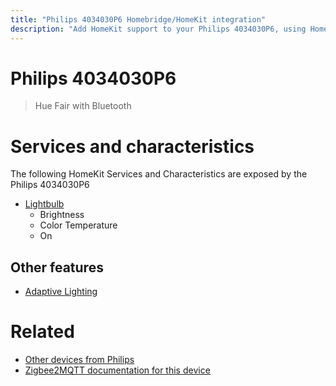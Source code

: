 ```yaml
---
title: "Philips 4034030P6 Homebridge/HomeKit integration"
description: "Add HomeKit support to your Philips 4034030P6, using Homebridge, Zigbee2MQTT and homebridge-z2m."
---
```

<!---
This file has been GENERATED using src/docgen/docgen.ts
DO NOT EDIT THIS FILE MANUALLY!
-->
# Philips 4034030P6
> Hue Fair with Bluetooth


# Services and characteristics
The following HomeKit Services and Characteristics are exposed by
the Philips 4034030P6

* [Lightbulb](../../light.md)
  * Brightness
  * Color Temperature
  * On

## Other features
* [Adaptive Lighting](../../light.md)

# Related
* [Other devices from Philips](../index.md#philips)
* [Zigbee2MQTT documentation for this device](https://www.zigbee2mqtt.io/devices/4034030P6.html)